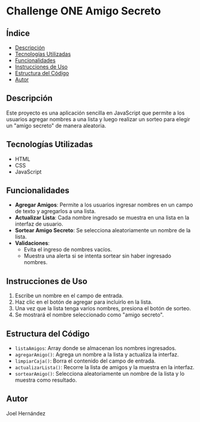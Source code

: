 <h1>Challenge ONE Amigo Secreto</h1>
<h2>Índice</h2>
<ul>
    <li><a href="#descripcion">Descripción</a></li>
    <li><a href="#tecnologias">Tecnologías Utilizadas</a></li>
    <li><a href="#funcionalidades">Funcionalidades</a></li>
    <li><a href="#uso">Instrucciones de Uso</a></li>
    <li><a href="#estructura">Estructura del Código</a></li>
    <li><a href="#autor">Autor</a></li>
</ul>
<h2 id="descripcion">Descripción</h2>
<p>Este proyecto es una aplicación sencilla en JavaScript que permite a los usuarios agregar nombres a una lista y luego realizar un sorteo para elegir un "amigo secreto" de manera aleatoria.</p>
    
<h2 id='tecnologias'>Tecnologías Utilizadas</h2>
<ul>
        <li>HTML</li>
        <li>CSS</li>
        <li>JavaScript</li>
  </ul>
    
  <h2 id='funcionalidades'>Funcionalidades</h2>
    <ul>
        <li><strong>Agregar Amigos</strong>: Permite a los usuarios ingresar nombres en un campo de texto y agregarlos a una lista.</li>
        <li><strong>Actualizar Lista</strong>: Cada nombre ingresado se muestra en una lista en la interfaz de usuario.</li>
        <li><strong>Sortear Amigo Secreto</strong>: Se selecciona aleatoriamente un nombre de la lista.</li>
        <li><strong>Validaciones</strong>: 
            <ul>
                <li>Evita el ingreso de nombres vacíos.</li>
                <li>Muestra una alerta si se intenta sortear sin haber ingresado nombres.</li>
            </ul>
        </li>
    </ul>
    
  <h2 id='uso'>Instrucciones de Uso</h2>
    <ol>
        <li>Escribe un nombre en el campo de entrada.</li>
        <li>Haz clic en el botón de agregar para incluirlo en la lista.</li>
        <li>Una vez que la lista tenga varios nombres, presiona el botón de sorteo.</li>
        <li>Se mostrará el nombre seleccionado como "amigo secreto".</li>
    </ol>
    
  <h2 id='estructura'>Estructura del Código</h2>
    <ul>
        <li><code>listaAmigos</code>: Array donde se almacenan los nombres ingresados.</li>
        <li><code>agregarAmigo()</code>: Agrega un nombre a la lista y actualiza la interfaz.</li>
        <li><code>limpiarCaja()</code>: Borra el contenido del campo de entrada.</li>
        <li><code>actualizarLista()</code>: Recorre la lista de amigos y la muestra en la interfaz.</li>
        <li><code>sortearAmigo()</code>: Selecciona aleatoriamente un nombre de la lista y lo muestra como resultado.</li>
    </ul>
    
  <h2 id='autor'>Autor</h2>
    <p>Joel Hernández</p>

